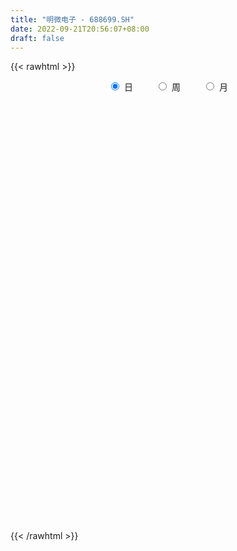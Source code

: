 ```yaml
---
title: "明微电子 - 688699.SH"
date: 2022-09-21T20:56:07+08:00
draft: false
---
```

{{< rawhtml >}}
    <div style="text-align: center">
        <label style="padding: 1rem;"><input style="margin-right: .5rem" type="radio" name="period" value="D" checked onclick="period_change(this)">日</label>
        <label style="padding: 1rem;"><input style="margin-right: .5rem" type="radio" name="period" value="W" onclick="period_change(this)">周</label>
        <label style="padding: 1rem;"><input style="margin-right: .5rem" type="radio" name="period" value="M" onclick="period_change(this)">月</label>
    </div>
    <div id="chart" style="height: 700px;"></div> 
    <script type="text/javascript">
        const D_v = [123104.11,84753.01,64919.23,59697.88,40089.17,26862.32,25536.21,25511.86,20401.58,19365.1,19739.67,24480.2,48408.61,52750.03,26386.67,30742.11,21927.34,21309.79,26461.09,15984.17,16508.51,16974.06,15320.84,15013.1,17230.83,39348.25,31562.37,21553.12,31904.56,29594.01,25583.7,29200.11,21662.59,17633.17,16276.0,11234.41,9766.25,9238.68,11491.37,8560.88,13547.15,9590.31,8011.61,7678.02,5252.39,10711.81,10643.86,13688.43,12663.2,9977.8,13451.2,11434.03,6391.0,7941.67,9490.81,7944.7,4719.47,10400.74,10381.95,7837.61,12475.84,13199.95,10830.58,28311.1,16386.9,12994.56,20942.24,14768.72,14456.76,28474.49,21247.17,28459.67,25475.13,21900.0,13797.59,9762.42,9961.92,15825.9,19373.13,17597.65,7913.53,8989.13,11613.23,14186.55,44993.18,53321.6,36939.39,24888.14,27681.66,21181.23,20400.27,12154.97,13727.11,15773.15,13252.78,12932.35,21425.38,16918.48,17130.95,21032.67,14135.2,10332.6,12350.82,11987.62,17161.58,15352.45,12587.03,14164.69,22784.46,20780.46,17642.77,16421.6,21576.93,9766.03,18592.89,9075.21,16566.6,11058.43,20450.63,27111.25,16170.71,17300.49,18363.85,20339.67,30994.21,28648.63,18244.34,1225.82,10112.94,63901.97,53051.54,41996.5,37368.63,24638.86,16857.03,23310.44,24858.83,16915.08,12005.5,20651.93,15541.29,16293.45,23429.72,27343.08,24758.28,22512.44,27808.47,22323.92,19260.73,20147.8,23963.85,30295.75,19645.08,14164.07,20243.32,28257.59,18588.29,17046.83,16600.24,18732.23,38894.72,20027.81,25385.64,14180.41,14271.64,14028.05,20148.9,14307.03,11445.83,11415.05,14247.99,11507.76,15959.47,9412.12,8980.11,15027.14,12991.84,11309.97,10353.3,14175.37,12441.44,8936.4,7122.49,7519.24,6788.49,8473.29,8946.33,5812.57,6845.42,5376.58,5811.44,4822.45,7522.05,9691.93,16326.31,9070.74,16427.2,12316.41,9884.92,7329.67,5916.17,6488.71,15224.68,25275.99,24639.75,14093.42,13215.37,11239.12,10364.12,15814.27,16954.04,15795.37,11030.38,12645.59,17917.5,10752.0,14039.87,9657.01,9897.22,9030.23,7961.19,10267.43,12278.93,29988.59,16775.06,15665.25,24735.68,15276.55,10511.91,15825.24,8883.48,9948.32,11213.84,11152.26,10294.15,12063.59,16154.75,9773.73,8353.51,7044.03,10426.26,8543.21,10349.81,8591.57,11533.45,10651.47,9524.47,10639.24,10652.38,8078.16,7760.28,12528.72,9111.4,21743.7,10593.18,8448.44,6100.4,10195.37,7014.89,8977.96,7734.8,12639.56,8433.15,13256.79,6902.51,8202.12,5861.77,29539.81,14648.22,8926.58,7539.33,7926.17,7718.82,6245.52,5835.37,6573.94,6100.12,4977.81,9708.16,6096.31,8199.64,5594.04,5754.8,7151.14,15538.02,14186.94,13137.05,7152.89,6499.95,5380.06,7684.48,22172.45,15707.63,33686.5,30366.78,26839.2,17775.6,14788.36,15167.4,13637.35,25127.73,12433.94,13223.7,8858.46,17691.75,12416.7,16789.25,12374.96,13053.99,10971.05,17085.07,12958.32,8048.35,6163.38,8458.85,13371.77,9167.29,5725.58,11435.09,22960.6,12473.61,8882.8,7945.71,10082.06,8691.3,13617.55,9909.44,11656.07,8018.93,10715.47,8643.29,8378.99,5278.63,9906.89,15306.54,10810.41,6448.77,6695.45,8394.29,10095.84,10105.89,10958.21,7684.95,11193.83,6931.67,5990.05,5995.1,5358.8,12655.83,10939.09,17385.58,19397.69,14645.06,15365.82,11154.77,9444.77,11050.68,10815.65,10647.42,11648.37,9258.69,11292.09,10615.67,10221.84,13484.78,16191.82,11162.12,14965.04,14843.58,10889.12,9632.94,14724.1,11168.15,13005.63,10942.6,13351.21,8950.11,10468.5,6031.75,6491.79,7914.39,5963.31,6012.09,10632.42,13346.1,9095.59,5907.59,6273.98,4901.95,9916.97,7779.48,6921.67,9122.25,13474.2,15018.81,47999.8,54916.73,39493.36,33461.29,23467.12,21191.51,22799.6,17139.15,14356.46,29198.47,24609.66,14360.91,12127.55,25509.97,12859.7,15902.21,23262.25,15398.22,16318.16,10625.62,10337.38,11067.96,11281.96,19483.64,10747.01,7074.83,8791.65,8345.44,10340.92,10524.3,10614.07,6396.29,7087.41]
const D_histogram = [0.0,-0.8213333333,-1.824717189,-2.1783491307,-2.6781379725,-2.830712834,-2.9649998796,-2.9840441873,-2.7903162642,-2.417244894,-1.9387922101,-1.3887856988,-0.6364408663,0.0560419674,0.5501311903,0.7982661651,0.8308278322,0.9256974062,0.8400244772,0.7222632624,0.6980449901,0.7583014403,0.9355410218,0.9557852979,0.7588783201,1.1396428804,1.4400027574,1.445024588,1.6232236508,1.8509769852,1.7643328748,1.422439042,0.9173712957,0.4990644855,-0.0431824968,-0.4061216368,-0.5027054982,-0.5429205028,-0.4225672994,-0.2196825843,0.0496853215,0.1224896495,0.1924404776,0.1314146174,0.0811775684,0.3145671806,0.4479335531,0.7518258491,0.8571387271,0.815195366,0.8306287256,0.6687241985,0.50601548,0.4510107671,0.2815734597,0.012914548,-0.1309345648,0.0799562855,0.2907173217,0.4277828135,0.5411296415,0.4933123913,0.4575438315,0.8143417056,0.9613961643,1.0940846107,1.3174475362,1.4393419419,1.3973463049,2.0570231275,2.1657035656,2.2470578285,1.7166903728,1.6813161671,1.4155953731,1.0755513223,0.8159780777,0.4915927037,0.7200185784,0.7280211589,0.5677081009,0.409839924,0.3431705403,1.4397829649,3.4478953975,3.6882312396,4.0778217415,3.6780028488,3.4666973424,3.2580231989,2.2057367635,1.3161932819,0.4433737184,0.1363217987,0.0465051484,-0.0429491615,-0.1427053702,-0.2223041406,0.1053366817,0.9867092703,1.5444760627,1.8341067725,1.7971892524,1.9184737849,2.8965504459,3.4788334241,3.876695651,3.6557470892,2.4566859416,0.8530681202,0.2382071226,-0.1228151916,-1.4363800325,-2.2690806534,-2.0368038261,-2.0794825883,-2.2166837278,-2.4008850811,-1.4462318306,-1.8366857639,-1.6007404934,-1.8124447264,-1.5300679825,-2.2984315884,-0.4443058533,1.3829799562,2.6969175422,6.2803748011,11.6910640106,16.999261757,17.2534812419,14.2203057379,12.437111109,10.1387281177,7.7271309521,6.5423046262,2.8633715922,0.4572197398,-1.3681478441,-2.1818521206,-3.5199906763,-3.8514562959,-4.6362319487,-3.248139652,-1.8315557246,-1.9241562444,-1.9253419602,-4.289851472,-4.5302367072,-5.8477882714,-7.9055091033,-11.1615284203,-12.4395696422,-13.0959846671,-13.5869735167,-12.2244879155,-11.3565144669,-10.0159204299,-8.4246302803,-8.1820663123,-4.5905715293,-2.7964963117,-1.1975153716,-0.2167224029,0.2618638237,0.3572336375,-0.1546108002,-0.2610692237,-0.5795145034,-1.3274358618,-1.3941863815,-2.1090248124,-1.9854674982,-2.5266566703,-2.696042483,-1.1240315094,0.3791746673,0.5189751782,0.0082208286,0.3972876587,-0.6410073354,-1.0636503851,-1.4523590185,-1.7565442966,-2.5896031282,-2.4697053125,-2.1590493576,-1.812308045,-1.820755949,-1.5226556521,-1.7382713572,-1.533088129,-1.1103468825,-1.7566067681,-3.4562107613,-3.4892678075,-3.6991225966,-3.3609058108,-3.3848506141,-2.9956646047,-2.6910475755,-2.5800980418,-1.4896164341,-0.4490496758,-0.9177035884,-1.6342867111,-2.2773537864,-2.2706549141,-1.7855008476,-1.4947122837,-0.5194426666,0.783850953,1.3598214877,1.079675801,2.068434306,2.6715034042,3.0104433184,2.8879779061,2.3702128057,1.6832191474,1.3409771281,0.8116975932,0.7705466393,2.552053885,3.6581520922,3.5381399941,4.2930721794,4.0141426335,3.4666529984,2.3491612758,1.6864218591,0.825878383,0.4193759443,0.204215877,-0.3862749759,-0.1986653193,0.4895968349,0.6120693833,0.3899696706,0.2868464864,-0.0994367385,-0.0741075654,-0.2335648399,-0.6882134328,-1.1512323539,-1.5294220391,-1.9083505853,-2.3784004527,-2.5513080202,-2.5396860959,-2.5674077793,-2.0170656123,-1.4343433777,-1.8471396604,-2.0016251468,-1.8826285582,-1.6547925906,-1.0401637007,-0.8083684226,-0.3303330675,-0.2621631459,0.248767484,0.7003454593,0.9879835625,1.0336453129,0.7116549549,0.6339718184,-1.3122532525,-2.3481959351,-2.6964975135,-2.9167791775,-2.9607674309,-2.4123153762,-1.9759111782,-1.2381840081,-0.6690852678,-0.4273551975,-0.1778731515,0.495202238,1.0872114923,1.6178723444,1.84117392,2.0212141595,2.1058492547,2.7238886322,2.6267767465,2.8648448023,2.8989563311,2.9027736914,2.8112258795,2.4221714042,2.5775539639,2.6064153425,3.3296503921,3.5631958758,3.3986117353,2.8832610463,1.8589850103,0.5779451984,0.2739445481,0.6289156125,0.9090923099,1.0847867114,0.9835617072,1.1930188153,1.2088965469,1.2491881524,1.408950801,1.4782087092,1.4084354056,0.6080473267,-0.174467669,-0.8603275982,-1.3717482127,-1.5332993484,-2.3493847697,-2.537134189,-2.7844898273,-2.5361600884,-3.4368718199,-3.6300124123,-3.7275762315,-3.7363077846,-3.7339943082,-3.7661465471,-4.1446746803,-4.2706730111,-3.67641076,-3.1314703575,-2.3063833275,-1.5562143507,-0.9277095032,-0.355240069,0.3054315407,1.0939087792,1.7514633115,2.1181028314,2.3664233991,2.6746972243,2.9829759511,3.2108625669,3.2612447149,3.0556410788,2.4904639998,2.1539955521,1.866392409,1.5742911204,1.4168155833,1.4987182876,1.6687042647,2.1830424202,2.7421532915,2.8304511566,2.816789184,2.3978359996,2.154889662,2.031999755,1.6000727803,1.289556755,1.1042152547,0.91901423,0.9450935247,0.7018558291,0.1982202733,0.3550428052,0.6959884438,0.7206175382,0.8127243844,0.5288202902,0.4275212451,0.1533646394,-0.3395579877,-0.6653783412,-0.7421448561,-0.9991562021,-0.9940978305,-1.1201689687,-1.4711536339,-1.7754315619,-1.7675085174,-1.7919489011,-1.6315593474,-1.4142562157,-1.15030347,-0.772600219,-0.6549840008,-0.6259241883,-0.5688654313,-0.4123508936,-0.0539836921,0.0114627585,0.151507642,0.0198306544,0.1586613033,0.4657833113,1.8708210669,3.1809075773,4.2234510911,4.2050344317,3.9961095127,3.6638783652,2.8875406085,2.332191821,1.6487810319,1.6427779163,1.1829911059,0.6254757245,0.129594579,-0.8367479074,-1.6127182996,-2.3934924224,-3.2119411404,-3.7261716294,-4.1936021506,-4.4023557596,-4.2314402183,-4.0637397219,-3.6940050581,-3.0599068527,-2.6284397082,-2.1395796209,-1.66166231,-1.269943744,-1.0685938119,-0.8038679913,-0.7584389379,-0.6271136799,-0.507393917]
const D_fast = [0.0,-1.0266666667,-2.4862298196,-3.384449044,-4.5537723788,-5.4140254488,-6.2895624644,-7.0546178189,-7.5584689619,-7.7897088151,-7.7959541837,-7.5931440972,-6.9999094813,-6.2934161556,-5.6617941352,-5.2140926191,-4.973823994,-4.6475300684,-4.5231968781,-4.4603922773,-4.3100993021,-4.0602674918,-3.6491426548,-3.3899520543,-3.3971394521,-2.7314641717,-2.0711036054,-1.7048256277,-1.1208206522,-0.4303230715,-0.0758839632,-0.0621680355,-0.3378929578,-0.6314336468,-1.1844762532,-1.6489458024,-1.8712060383,-2.0471511686,-2.0324397901,-1.8844757211,-1.602686485,-1.4992597446,-1.3811987971,-1.4093710029,-1.4393136598,-1.1272822525,-0.8819324917,-0.3900837334,-0.0704861736,0.0913693068,0.3144598478,0.3197363703,0.2835315218,0.3412795007,0.2422355583,-0.0231947164,-0.1997774705,0.0311024512,0.3145428178,0.558554013,0.8071832513,0.882694099,0.961311497,1.5216947975,1.9090982973,2.3153078964,2.8680327059,3.3497625971,3.6571035364,4.8310361408,5.4811424703,6.1242611904,6.0230663278,6.408021164,6.4961992132,6.425042993,6.3694642678,6.1679770698,6.5764075891,6.7664154593,6.7480294264,6.6926212306,6.711744482,8.1683026478,11.0383889298,12.2007825818,13.609828519,14.1295103386,14.7848791677,15.3907108239,14.8898585794,14.3293634183,13.5673872844,13.2944158144,13.2162254512,13.1160338509,12.9806012997,12.8454264941,13.1994014869,14.327451393,15.2713372011,16.019494604,16.4318743971,17.0327773757,18.7349916482,20.1869829825,21.5540191221,22.2470073326,21.6621176704,20.271766879,19.716457662,19.32473155,17.652071701,16.2521009167,15.9751767876,15.4126273782,14.7212553068,13.9368326832,14.529927976,13.6803026017,13.5160627489,12.8512473343,12.7511070826,11.4081355797,13.1511848513,15.3242156499,17.3123826215,22.4659335807,30.7993887929,40.3574019785,44.9249917738,45.4468927043,46.7729758527,47.0092748908,46.5294604633,46.9802102939,44.0171201579,41.7252732404,39.5578686955,38.1987013889,35.9805651641,34.6862354705,32.7424018305,33.3184592142,34.2771542105,33.7035146296,33.2209934237,29.7840210439,28.4110766319,25.6315779999,21.5974798922,15.55107847,11.1631448376,7.232733646,3.3450014172,1.6513650395,-0.3197901286,-1.4831761991,-1.9980436195,-3.8009962296,-1.3571443289,-0.2621931893,1.037408908,1.9640212758,2.5080734584,2.6927516816,2.1422545439,1.9705288144,1.5072049088,0.427424585,0.0121274699,-1.2299671641,-1.6027767245,-2.7756300641,-3.6190264975,-2.3280234013,-0.7300235577,-0.4604792523,-0.9691783948,-0.48078965,-1.6793364779,-2.367892124,-3.1196905119,-3.8630118641,-5.3434714778,-5.8409999903,-6.0701063747,-6.1764420734,-6.6400789647,-6.7226425808,-7.3728261252,-7.5509149293,-7.4057604033,-8.491171981,-11.0548286645,-11.9602026626,-13.0948381008,-13.5968477678,-14.4670052246,-14.8267353663,-15.194880231,-15.7289552078,-15.0108777086,-14.0825733693,-14.780653179,-15.9058079794,-17.1182135013,-17.6791783575,-17.6403995029,-17.7232890099,-16.8778800595,-15.3786237016,-14.462697795,-14.4729245315,-12.96705745,-11.6961125007,-10.604561757,-10.0050326927,-9.9302445917,-10.1964334631,-10.2034312004,-10.529786337,-10.378300631,-7.9587799141,-5.9381436838,-5.1736207834,-3.3454205533,-2.6208144408,-2.3016408263,-2.83184223,-3.0729761818,-3.7270500623,-4.0287085149,-4.1928146129,-4.8798742098,-4.741930883,-3.9312695201,-3.6557796258,-3.7803869209,-3.8117984835,-4.2229408931,-4.2161386112,-4.4339870957,-5.0606890468,-5.8115160564,-6.5720612513,-7.4280774439,-8.4927274245,-9.3034619971,-9.9267615967,-10.5963352249,-10.5502594609,-10.3261230708,-11.2007042687,-11.8555960417,-12.2072565927,-12.3931187727,-12.038530808,-12.0088276356,-11.6133755474,-11.6107464122,-11.0376239113,-10.4109595711,-9.8763255773,-9.5722524987,-9.716329118,-9.6355192998,-11.9098076839,-13.5327993503,-14.5552253071,-15.5047017655,-16.2888818766,-16.3435086659,-16.4010822625,-15.9729010944,-15.5710736711,-15.4361824001,-15.2311686419,-14.434292693,-13.5704805656,-12.6353516275,-11.9517565719,-11.2664127925,-10.6553153836,-9.3563038481,-8.7967215471,-7.8424422908,-7.0835916792,-6.354080896,-5.7428222381,-5.5263338623,-4.7265628116,-4.0460975974,-2.4904499498,-1.3661054972,-0.6810367038,-0.4755721312,-1.0351019147,-2.171655427,-2.4071699402,-1.8949699727,-1.3875201979,-0.9406291185,-0.7959636959,-0.288251884,0.0298499844,0.3824386279,0.8944389768,1.3332490623,1.6155846102,0.9672083629,0.1410764499,-0.7598653788,-1.6142230465,-2.1590990192,-3.562530633,-4.3845635995,-5.3280416947,-5.7137519779,-7.4736816643,-8.5743253599,-9.6037832369,-10.5465917361,-11.4777768368,-12.4514657124,-13.8661625157,-15.0598290992,-15.3846695382,-15.622596725,-15.374105527,-15.0129901378,-14.6164126662,-14.1327532491,-13.3957237543,-12.333769321,-11.2383489608,-10.3421837331,-9.5022573156,-8.5253091844,-7.4712864697,-6.4406842122,-5.5749908855,-5.0166842519,-4.959245331,-4.7572148906,-4.5782199314,-4.47674844,-4.2800200813,-3.823437805,-3.2362757617,-2.1761770012,-0.931527807,-0.1356171528,0.5549181706,0.7354239862,1.031200064,1.4163100958,1.3844013162,1.3962744796,1.486986793,1.5315393258,1.7938920016,1.7261182633,1.2720377759,1.5176210091,2.0325637586,2.2373472375,2.5326351798,2.3809361582,2.3865174244,2.1507019785,1.5728898545,1.0807249156,0.8184221868,0.3116217902,0.0681557041,-0.3379576762,-1.0567307499,-1.8048665683,-2.2388206532,-2.7112482622,-2.9587485454,-3.0950094676,-3.1186325894,-2.9340793932,-2.9802091751,-3.1076304097,-3.1927880105,-3.1393611962,-2.7944899177,-2.7261777775,-2.5482559835,-2.6749753075,-2.4964793328,-2.0729114969,-0.2001684746,1.9051449301,4.0035512166,5.0363931651,5.8264956243,6.4102340682,6.3557814636,6.3834806313,6.1122651002,6.5169564637,6.3529174297,5.9517709794,5.4882884787,4.3127590154,3.1336090483,1.75446182,0.1330278169,-1.3127455794,-2.8285766383,-4.1379191872,-5.0248637005,-5.8730981346,-6.4268647353,-6.5577432431,-6.7833860257,-6.8294208436,-6.7669191102,-6.6926864802,-6.758485001,-6.6947261783,-6.8389068594,-6.8643600213,-6.8714887377]
const D_slow = [0.0,-0.2053333333,-0.6615126306,-1.2060999133,-1.8756344064,-2.5833126149,-3.3245625848,-4.0705736316,-4.7681526976,-5.3724639211,-5.8571619737,-6.2043583984,-6.3634686149,-6.3494581231,-6.2119253255,-6.0123587842,-5.8046518262,-5.5732274746,-5.3632213553,-5.1826555397,-5.0081442922,-4.8185689321,-4.5846836767,-4.3457373522,-4.1560177722,-3.8711070521,-3.5111063627,-3.1498502157,-2.744044303,-2.2813000567,-1.840216838,-1.4846070775,-1.2552642536,-1.1304981322,-1.1412937564,-1.2428241656,-1.3685005402,-1.5042306659,-1.6098724907,-1.6647931368,-1.6523718064,-1.6217493941,-1.5736392747,-1.5407856203,-1.5204912282,-1.4418494331,-1.3298660448,-1.1419095825,-0.9276249007,-0.7238260592,-0.5161688778,-0.3489878282,-0.2224839582,-0.1097312664,-0.0393379015,-0.0361092645,-0.0688429057,-0.0488538343,0.0238254961,0.1307711995,0.2660536099,0.3893817077,0.5037676656,0.707353092,0.947702133,1.2212232857,1.5505851698,1.9104206552,2.2597572315,2.7740130133,3.3154389047,3.8772033619,4.3063759551,4.7267049968,5.0806038401,5.3494916707,5.5534861901,5.676384366,5.8563890106,6.0383943004,6.1803213256,6.2827813066,6.3685739417,6.7285196829,7.5904935323,8.5125513422,9.5320067776,10.4515074898,11.3181818253,12.1326876251,12.6841218159,13.0131701364,13.124013566,13.1580940157,13.1697203028,13.1589830124,13.1233066699,13.0677306347,13.0940648051,13.3407421227,13.7268611384,14.1853878315,14.6346851446,15.1143035909,15.8384412023,16.7081495584,17.6773234711,18.5912602434,19.2054317288,19.4186987588,19.4782505395,19.4475467416,19.0884517335,18.5211815701,18.0119806136,17.4921099665,16.9379390346,16.3377177643,15.9761598067,15.5169883657,15.1168032423,14.6636920607,14.2811750651,13.706567168,13.5954907047,13.9412356937,14.6154650793,16.1855587796,19.1083247822,23.3581402215,27.671510532,31.2265869664,34.3358647437,36.8705467731,38.8023295111,40.4379056677,41.1537485657,41.2680535007,40.9260165396,40.3805535095,39.5005558404,38.5376917664,37.3786337792,36.5665988662,36.1087099351,35.627670874,35.1463353839,34.0738725159,32.9413133391,31.4793662713,29.5029889955,26.7126068904,23.6027144798,20.3287183131,16.9319749339,13.875852955,11.0367243383,8.5327442308,6.4265866608,4.3810700827,3.2334272004,2.5343031224,2.2349242795,2.1807436788,2.2462096347,2.3355180441,2.296865344,2.2315980381,2.0867194123,1.7548604468,1.4063138514,0.8790576483,0.3826907738,-0.2489733938,-0.9229840146,-1.2039918919,-1.1091982251,-0.9794544305,-0.9773992234,-0.8780773087,-1.0383291425,-1.3042417388,-1.6673314934,-2.1064675676,-2.7538683496,-3.3712946778,-3.9110570172,-4.3641340284,-4.8193230157,-5.1999869287,-5.634554768,-6.0178268002,-6.2954135209,-6.7345652129,-7.5986179032,-8.4709348551,-9.3957155042,-10.2359419569,-11.0821546105,-11.8310707616,-12.5038326555,-13.148857166,-13.5212612745,-13.6335236934,-13.8629495905,-14.2715212683,-14.8408597149,-15.4085234434,-15.8548986553,-16.2285767263,-16.3584373929,-16.1624746547,-15.8225192827,-15.5526003325,-15.035491756,-14.3676159049,-13.6150050753,-12.8930105988,-12.3004573974,-11.8796526105,-11.5444083285,-11.3414839302,-11.1488472704,-10.5108337991,-9.596295776,-8.7117607775,-7.6384927327,-6.6349570743,-5.7682938247,-5.1810035057,-4.759398041,-4.5529284452,-4.4480844592,-4.3970304899,-4.4935992339,-4.5432655637,-4.420866355,-4.2678490092,-4.1703565915,-4.0986449699,-4.1235041545,-4.1420310459,-4.2004222558,-4.372475614,-4.6602837025,-5.0426392123,-5.5197268586,-6.1143269718,-6.7521539768,-7.3870755008,-8.0289274456,-8.5331938487,-8.8917796931,-9.3535646082,-9.8539708949,-10.3246280345,-10.7383261821,-10.9983671073,-11.200459213,-11.2830424798,-11.3485832663,-11.2863913953,-11.1113050305,-10.8643091398,-10.6058978116,-10.4279840729,-10.2694911183,-10.5975544314,-11.1846034152,-11.8587277936,-12.587922588,-13.3281144457,-13.9311932897,-14.4251710843,-14.7347170863,-14.9019884033,-15.0088272026,-15.0532954905,-14.929494931,-14.6576920579,-14.2532239718,-13.7929304918,-13.287626952,-12.7611646383,-12.0801924803,-11.4234982936,-10.7072870931,-9.9825480103,-9.2568545874,-8.5540481176,-7.9485052665,-7.3041167755,-6.6525129399,-5.8201003419,-4.9293013729,-4.0796484391,-3.3588331775,-2.894086925,-2.7496006254,-2.6811144883,-2.5238855852,-2.2966125077,-2.0254158299,-1.7795254031,-1.4812706993,-1.1790465626,-0.8667495245,-0.5145118242,-0.1449596469,0.2071492045,0.3591610362,0.3155441189,0.1004622194,-0.2424748338,-0.6257996709,-1.2131458633,-1.8474294106,-2.5435518674,-3.1775918895,-4.0368098444,-4.9443129475,-5.8762070054,-6.8102839515,-7.7437825286,-8.6853191653,-9.7214878354,-10.7891560882,-11.7082587782,-12.4911263676,-13.0677221994,-13.4567757871,-13.6887031629,-13.7775131802,-13.701155295,-13.4276781002,-12.9898122723,-12.4602865645,-11.8686807147,-11.2000064086,-10.4542624209,-9.6515467791,-8.8362356004,-8.0723253307,-7.4497093308,-6.9112104427,-6.4446123405,-6.0510395604,-5.6968356645,-5.3221560926,-4.9049800264,-4.3592194214,-3.6736810985,-2.9660683094,-2.2618710134,-1.6624120135,-1.123689598,-0.6156896592,-0.2156714641,0.1067177246,0.3827715383,0.6125250958,0.848798477,1.0242624342,1.0738175026,1.1625782039,1.3365753148,1.5167296994,1.7199107954,1.852115868,1.9589961793,1.9973373391,1.9124478422,1.7461032569,1.5605670429,1.3107779923,1.0622535347,0.7822112925,0.414422884,-0.0294350064,-0.4713121358,-0.9192993611,-1.3271891979,-1.6807532519,-1.9683291194,-2.1614791741,-2.3252251743,-2.4817062214,-2.6239225792,-2.7270103026,-2.7405062256,-2.737640536,-2.6997636255,-2.6948059619,-2.6551406361,-2.5386948082,-2.0709895415,-1.2757626472,-0.2198998744,0.8313587335,1.8303861117,2.746355703,3.4682408551,4.0512888103,4.4634840683,4.8741785474,5.1699263238,5.326295255,5.3586938997,5.1495069229,4.746327348,4.1479542424,3.3449689573,2.4134260499,1.3650255123,0.2644365724,-0.7934234822,-1.8093584127,-2.7328596772,-3.4978363904,-4.1549463174,-4.6898412227,-5.1052568002,-5.4227427362,-5.6898911891,-5.890858187,-6.0804679215,-6.2372463414,-6.3640948207]
const D_data = [['2020-12-18', 82.27, 83.98, 82.0, 96.16],['2020-12-21', 78.01, 71.11, 71.0, 78.9],['2020-12-22', 68.1, 62.75, 62.65, 68.6],['2020-12-23', 63.28, 65.47, 60.3, 67.9],['2020-12-24', 63.9, 59.15, 59.0, 64.11],['2020-12-25', 59.02, 59.2, 57.93, 60.57],['2020-12-28', 58.95, 55.9, 55.35, 58.97],['2020-12-29', 56.0, 54.01, 53.98, 57.5],['2020-12-30', 53.0, 54.2, 53.0, 55.44],['2020-12-31', 54.0, 55.17, 53.7, 56.33],['2021-01-04', 55.17, 56.25, 54.81, 56.99],['2021-01-05', 56.55, 57.74, 55.27, 57.99],['2021-01-06', 57.1, 62.1, 54.8, 62.49],['2021-01-07', 61.0, 64.13, 61.0, 66.4],['2021-01-08', 64.6, 64.21, 61.21, 66.7],['2021-01-11', 66.0, 62.81, 62.25, 67.27],['2021-01-12', 62.23, 60.68, 60.12, 62.77],['2021-01-13', 60.9, 61.7, 60.05, 63.77],['2021-01-14', 61.22, 59.39, 57.12, 61.38],['2021-01-15', 58.94, 58.31, 58.18, 60.88],['2021-01-18', 58.5, 58.94, 57.8, 60.19],['2021-01-19', 58.58, 59.98, 58.58, 61.99],['2021-01-20', 59.95, 62.1, 59.23, 62.6],['2021-01-21', 61.98, 60.79, 60.12, 62.0],['2021-01-22', 60.78, 57.67, 57.58, 60.79],['2021-01-25', 63.2, 65.6, 61.5, 66.3],['2021-01-26', 65.88, 66.95, 64.1, 68.5],['2021-01-27', 66.8, 64.76, 64.33, 67.49],['2021-01-28', 64.46, 68.24, 63.26, 70.46],['2021-01-29', 68.33, 71.0, 67.69, 72.82],['2021-02-01', 71.0, 68.6, 68.32, 72.6],['2021-02-02', 68.0, 65.28, 64.71, 70.48],['2021-02-03', 65.12, 61.68, 61.61, 65.64],['2021-02-04', 61.7, 60.66, 58.3, 61.79],['2021-02-05', 60.78, 56.52, 56.52, 61.79],['2021-02-08', 56.5, 55.96, 55.66, 58.36],['2021-02-09', 55.7, 57.5, 55.69, 58.1],['2021-02-10', 57.51, 57.21, 56.55, 57.95],['2021-02-18', 58.06, 58.83, 57.37, 60.0],['2021-02-19', 59.5, 60.25, 58.72, 60.48],['2021-02-22', 60.66, 62.06, 60.03, 63.59],['2021-02-23', 61.94, 60.36, 59.6, 61.94],['2021-02-24', 60.36, 60.61, 59.71, 61.97],['2021-02-25', 60.61, 58.9, 58.5, 60.61],['2021-02-26', 58.0, 58.6, 57.51, 59.4],['2021-03-01', 59.05, 62.6, 59.05, 63.56],['2021-03-02', 62.63, 62.45, 61.55, 63.89],['2021-03-03', 62.67, 66.08, 62.0, 67.0],['2021-03-04', 65.68, 65.2, 64.28, 67.87],['2021-03-05', 64.88, 64.08, 63.48, 66.98],['2021-03-08', 64.48, 65.3, 64.48, 67.7],['2021-03-09', 64.6, 63.22, 61.35, 65.85],['2021-03-10', 64.5, 62.76, 62.61, 64.85],['2021-03-11', 63.25, 63.88, 61.06, 64.33],['2021-03-12', 63.44, 62.12, 61.99, 65.39],['2021-03-15', 62.29, 59.8, 59.02, 62.77],['2021-03-16', 60.0, 60.19, 59.61, 61.0],['2021-03-17', 59.71, 64.79, 59.71, 64.79],['2021-03-18', 64.78, 66.08, 64.2, 67.5],['2021-03-19', 65.03, 66.4, 64.01, 67.6],['2021-03-22', 66.68, 67.2, 65.06, 67.83],['2021-03-23', 66.13, 65.82, 65.55, 67.35],['2021-03-24', 65.84, 66.19, 65.06, 68.54],['2021-03-25', 66.76, 72.58, 65.4, 73.83],['2021-03-26', 72.2, 72.15, 71.58, 75.19],['2021-03-29', 72.65, 73.71, 71.8, 75.8],['2021-03-30', 73.62, 76.98, 72.11, 78.3],['2021-03-31', 75.0, 78.0, 75.0, 79.68],['2021-04-01', 78.36, 77.6, 76.59, 80.86],['2021-04-02', 78.64, 89.82, 78.35, 89.98],['2021-04-06', 88.9, 87.13, 84.11, 89.19],['2021-04-07', 86.28, 89.59, 84.22, 94.42],['2021-04-08', 87.8, 82.88, 82.57, 88.08],['2021-04-09', 83.01, 89.56, 82.8, 91.18],['2021-04-12', 89.59, 87.8, 86.25, 90.64],['2021-04-13', 88.7, 86.97, 85.06, 89.45],['2021-04-14', 86.51, 87.89, 86.29, 92.0],['2021-04-15', 86.73, 86.82, 82.21, 88.48],['2021-04-16', 86.09, 94.8, 85.15, 95.87],['2021-04-19', 94.6, 94.11, 92.0, 95.5],['2021-04-20', 92.6, 92.98, 90.31, 94.6],['2021-04-21', 92.06, 93.43, 90.5, 94.88],['2021-04-22', 93.42, 95.17, 93.19, 98.34],['2021-04-23', 108.8, 114.2, 106.1, 114.2],['2021-04-26', 122.9, 137.04, 122.51, 137.04],['2021-04-27', 138.55, 125.0, 116.67, 139.13],['2021-04-28', 124.68, 132.99, 123.6, 134.7],['2021-04-29', 135.8, 127.61, 123.92, 135.8],['2021-04-30', 124.0, 132.74, 124.0, 136.63],['2021-05-06', 129.41, 136.01, 129.0, 140.6],['2021-05-07', 136.76, 125.98, 124.6, 139.01],['2021-05-10', 126.52, 126.0, 123.21, 129.5],['2021-05-11', 125.99, 124.0, 118.9, 126.0],['2021-05-12', 121.92, 130.0, 120.29, 132.88],['2021-05-13', 128.58, 133.6, 128.58, 136.24],['2021-05-14', 132.0, 135.0, 129.95, 139.7],['2021-05-17', 137.77, 136.16, 135.61, 146.6],['2021-05-18', 135.58, 137.65, 135.45, 143.3],['2021-05-19', 136.02, 145.25, 133.09, 146.4],['2021-05-20', 142.6, 157.8, 142.3, 162.8],['2021-05-21', 157.66, 160.6, 155.18, 163.8],['2021-05-24', 160.09, 162.89, 157.02, 163.58],['2021-05-25', 161.6, 163.0, 159.5, 169.49],['2021-05-26', 161.0, 168.83, 161.0, 174.47],['2021-05-27', 169.0, 186.7, 168.94, 192.5],['2021-05-28', 186.75, 190.86, 181.65, 197.5],['2021-05-31', 190.0, 196.62, 186.66, 197.14],['2021-06-01', 194.94, 194.96, 192.88, 206.0],['2021-06-02', 192.98, 184.0, 178.9, 196.95],['2021-06-03', 185.41, 175.41, 174.28, 190.0],['2021-06-04', 177.61, 185.0, 175.18, 191.7],['2021-06-07', 190.0, 188.36, 185.5, 201.0],['2021-06-08', 187.65, 174.0, 171.31, 191.91],['2021-06-09', 175.8, 175.4, 173.01, 178.7],['2021-06-10', 176.89, 188.0, 176.89, 189.9],['2021-06-11', 186.93, 185.95, 182.28, 190.8],['2021-06-15', 190.0, 185.01, 182.3, 193.61],['2021-06-16', 182.82, 184.07, 182.0, 193.49],['2021-06-17', 186.08, 201.2, 183.09, 202.8],['2021-06-18', 199.0, 186.8, 185.51, 205.0],['2021-06-21', 188.2, 195.04, 185.67, 196.6],['2021-06-22', 195.19, 190.25, 185.85, 197.51],['2021-06-23', 193.0, 197.36, 191.27, 200.3],['2021-06-24', 197.6, 183.33, 181.32, 201.0],['2021-06-25', 185.8, 220.0, 185.64, 220.0],['2021-06-28', 223.0, 232.0, 215.09, 238.7],['2021-06-29', 233.84, 237.77, 226.16, 242.4],['2021-06-30', 285.32, 285.32, 285.32, 285.32],['2021-07-01', 342.38, 342.38, 342.38, 342.38],['2021-07-02', 390.4, 384.75, 377.0, 410.86],['2021-07-05', 374.82, 353.9, 332.01, 379.99],['2021-07-06', 348.0, 322.0, 313.2, 348.98],['2021-07-07', 322.0, 339.99, 315.02, 343.87],['2021-07-08', 334.0, 336.61, 330.56, 343.88],['2021-07-09', 334.0, 334.99, 322.2, 338.0],['2021-07-12', 337.0, 352.0, 328.03, 353.46],['2021-07-13', 352.0, 317.14, 314.95, 352.0],['2021-07-14', 313.38, 323.8, 313.13, 335.0],['2021-07-15', 324.7, 325.1, 314.5, 332.88],['2021-07-16', 325.04, 335.0, 324.02, 350.0],['2021-07-19', 334.0, 326.0, 316.2, 334.0],['2021-07-20', 332.88, 336.7, 323.27, 339.2],['2021-07-21', 339.9, 330.0, 328.01, 347.78],['2021-07-22', 330.87, 360.99, 323.33, 378.82],['2021-07-23', 357.86, 372.11, 352.28, 392.95],['2021-07-26', 376.0, 360.4, 340.01, 385.0],['2021-07-27', 361.03, 364.8, 356.8, 402.84],['2021-07-28', 360.0, 331.2, 322.0, 362.6],['2021-07-29', 341.0, 352.0, 331.23, 360.25],['2021-07-30', 350.0, 334.7, 333.18, 359.66],['2021-08-02', 327.39, 315.09, 303.49, 339.23],['2021-08-03', 313.09, 282.0, 281.15, 317.56],['2021-08-04', 286.15, 288.6, 280.18, 291.98],['2021-08-05', 289.99, 284.02, 281.05, 293.31],['2021-08-06', 287.2, 274.92, 268.36, 289.45],['2021-08-09', 271.44, 292.35, 269.04, 299.75],['2021-08-10', 295.0, 284.51, 281.01, 299.0],['2021-08-11', 282.9, 289.24, 275.6, 290.88],['2021-08-12', 286.6, 294.0, 286.58, 300.9],['2021-08-13', 285.16, 276.17, 275.31, 286.7],['2021-08-16', 278.0, 323.97, 274.65, 331.4],['2021-08-17', 325.5, 313.5, 311.52, 331.8],['2021-08-18', 314.85, 319.0, 313.18, 339.99],['2021-08-19', 320.0, 318.0, 311.01, 327.79],['2021-08-20', 315.01, 316.0, 312.0, 329.66],['2021-08-23', 316.22, 313.33, 311.0, 324.9],['2021-08-24', 313.0, 305.0, 290.01, 314.04],['2021-08-25', 300.0, 308.56, 300.0, 318.0],['2021-08-26', 310.05, 304.72, 303.47, 319.02],['2021-08-27', 302.0, 295.95, 293.0, 308.0],['2021-08-30', 297.0, 301.41, 296.68, 316.95],['2021-08-31', 298.03, 289.92, 286.99, 300.67],['2021-09-01', 289.98, 297.27, 276.39, 308.17],['2021-09-02', 297.0, 286.0, 283.28, 297.79],['2021-09-03', 285.0, 286.55, 280.0, 293.5],['2021-09-06', 285.0, 310.5, 281.04, 315.0],['2021-09-07', 311.9, 317.52, 308.01, 324.99],['2021-09-08', 315.33, 305.1, 304.09, 317.48],['2021-09-09', 308.0, 296.01, 294.51, 312.0],['2021-09-10', 296.01, 306.99, 290.03, 316.68],['2021-09-13', 303.83, 287.1, 286.3, 306.0],['2021-09-14', 290.0, 290.0, 287.67, 298.0],['2021-09-15', 290.5, 287.0, 280.5, 292.5],['2021-09-16', 282.88, 284.62, 278.58, 289.97],['2021-09-17', 284.95, 272.81, 272.81, 287.86],['2021-09-22', 270.0, 280.35, 270.0, 286.68],['2021-09-23', 279.0, 281.53, 275.0, 293.8],['2021-09-24', 280.02, 281.58, 278.0, 286.66],['2021-09-27', 284.5, 275.93, 274.01, 290.0],['2021-09-28', 273.88, 278.5, 271.13, 285.0],['2021-09-29', 275.02, 270.2, 270.0, 277.65],['2021-09-30', 271.0, 273.3, 268.09, 276.6],['2021-10-08', 274.8, 275.79, 273.9, 288.31],['2021-10-11', 274.11, 259.7, 258.18, 276.54],['2021-10-12', 258.2, 237.01, 232.7, 263.5],['2021-10-13', 237.08, 249.26, 235.0, 250.94],['2021-10-14', 238.0, 242.22, 225.8, 244.99],['2021-10-15', 242.5, 245.2, 237.35, 249.25],['2021-10-18', 243.0, 237.28, 232.67, 243.02],['2021-10-19', 237.27, 239.25, 234.02, 243.9],['2021-10-20', 242.5, 236.05, 234.71, 245.27],['2021-10-21', 235.0, 230.8, 229.0, 238.11],['2021-10-22', 234.69, 242.8, 233.69, 245.65],['2021-10-25', 262.3, 245.24, 241.02, 262.3],['2021-10-26', 243.01, 225.36, 224.8, 243.39],['2021-10-27', 223.0, 216.0, 215.26, 224.57],['2021-10-28', 215.99, 209.58, 208.29, 221.89],['2021-10-29', 210.99, 212.01, 208.9, 218.29],['2021-11-01', 212.09, 215.48, 208.9, 218.58],['2021-11-02', 217.39, 211.54, 207.88, 221.6],['2021-11-03', 210.0, 220.42, 209.98, 225.77],['2021-11-04', 220.88, 228.5, 218.66, 233.5],['2021-11-05', 231.0, 223.06, 222.08, 235.22],['2021-11-08', 222.0, 211.87, 207.94, 222.0],['2021-11-09', 212.6, 228.78, 212.0, 229.9],['2021-11-10', 228.75, 228.07, 223.0, 231.45],['2021-11-11', 228.0, 227.6, 221.32, 235.18],['2021-11-12', 224.88, 222.88, 220.26, 226.0],['2021-11-15', 221.92, 216.5, 215.06, 227.9],['2021-11-16', 213.0, 211.01, 210.33, 219.95],['2021-11-17', 211.88, 212.08, 207.4, 212.85],['2021-11-18', 210.9, 206.6, 206.5, 214.99],['2021-11-19', 207.08, 210.2, 202.0, 210.59],['2021-11-22', 211.55, 237.56, 210.97, 245.67],['2021-11-23', 237.56, 237.99, 234.0, 243.0],['2021-11-24', 237.99, 226.88, 226.58, 239.98],['2021-11-25', 228.02, 241.55, 225.41, 249.0],['2021-11-26', 238.6, 232.2, 230.5, 240.95],['2021-11-29', 228.0, 228.71, 225.6, 231.0],['2021-11-30', 229.16, 218.6, 218.23, 232.0],['2021-12-01', 217.2, 220.38, 217.01, 224.08],['2021-12-02', 218.5, 214.11, 212.68, 219.46],['2021-12-03', 214.4, 216.22, 213.3, 223.58],['2021-12-06', 218.0, 216.55, 213.36, 221.52],['2021-12-07', 217.24, 208.95, 207.7, 218.9],['2021-12-08', 209.39, 216.73, 209.39, 217.98],['2021-12-09', 216.49, 224.86, 215.11, 229.77],['2021-12-10', 221.0, 219.79, 216.04, 223.73],['2021-12-13', 217.5, 215.0, 213.45, 219.0],['2021-12-14', 215.02, 215.29, 213.23, 217.6],['2021-12-15', 214.21, 209.9, 209.59, 218.66],['2021-12-16', 210.0, 213.42, 208.06, 215.97],['2021-12-17', 212.1, 210.02, 207.0, 216.55],['2021-12-20', 208.0, 203.67, 202.78, 211.49],['2021-12-21', 203.0, 199.69, 194.71, 204.11],['2021-12-22', 199.0, 196.7, 196.21, 200.28],['2021-12-23', 196.2, 192.5, 192.5, 197.14],['2021-12-24', 191.42, 186.5, 186.2, 192.55],['2021-12-27', 185.45, 185.58, 184.0, 189.33],['2021-12-28', 185.63, 184.4, 183.06, 187.2],['2021-12-29', 185.46, 180.71, 180.28, 185.67],['2021-12-30', 180.71, 186.35, 180.03, 187.94],['2021-12-31', 185.98, 187.2, 184.35, 189.2],['2022-01-04', 183.28, 172.56, 171.3, 184.98],['2022-01-05', 171.66, 171.34, 167.5, 172.96],['2022-01-06', 170.78, 171.67, 166.26, 173.99],['2022-01-07', 171.41, 171.05, 168.95, 173.96],['2022-01-10', 171.58, 175.55, 168.0, 176.8],['2022-01-11', 175.5, 170.72, 170.05, 175.5],['2022-01-12', 171.4, 173.67, 169.14, 174.91],['2022-01-13', 173.9, 168.16, 168.09, 173.9],['2022-01-14', 169.38, 173.66, 166.0, 178.2],['2022-01-17', 173.0, 174.31, 171.2, 175.5],['2022-01-18', 174.4, 173.37, 172.74, 181.0],['2022-01-19', 171.33, 170.52, 169.06, 174.33],['2022-01-20', 170.49, 164.36, 164.01, 171.98],['2022-01-21', 163.5, 165.4, 162.02, 165.55],['2022-01-24', 138.66, 134.72, 133.6, 145.0],['2022-01-25', 132.65, 135.01, 132.65, 138.81],['2022-01-26', 136.0, 136.2, 132.7, 136.99],['2022-01-27', 136.19, 132.26, 131.47, 136.99],['2022-01-28', 133.57, 129.54, 128.86, 134.19],['2022-02-07', 131.49, 134.23, 130.48, 135.3],['2022-02-08', 133.7, 131.71, 129.0, 134.87],['2022-02-09', 131.98, 135.3, 131.02, 135.32],['2022-02-10', 135.62, 133.85, 133.16, 138.76],['2022-02-11', 133.0, 129.37, 129.28, 133.45],['2022-02-14', 127.0, 128.41, 126.68, 129.9],['2022-02-15', 129.28, 134.21, 127.59, 136.5],['2022-02-16', 135.0, 135.15, 133.28, 136.22],['2022-02-17', 135.17, 136.45, 133.0, 139.8],['2022-02-18', 135.1, 134.03, 132.63, 135.59],['2022-02-21', 134.37, 134.2, 133.31, 137.56],['2022-02-22', 133.8, 133.52, 129.0, 135.28],['2022-02-23', 133.4, 142.28, 133.03, 143.49],['2022-02-24', 142.39, 135.2, 133.41, 143.85],['2022-02-25', 137.13, 140.41, 137.13, 143.5],['2022-02-28', 139.62, 139.43, 137.2, 141.87],['2022-03-01', 140.9, 140.11, 138.2, 141.5],['2022-03-02', 138.95, 139.7, 136.36, 139.8],['2022-03-03', 140.66, 135.59, 135.02, 141.5],['2022-03-04', 134.84, 142.7, 133.9, 147.99],['2022-03-07', 142.0, 142.7, 140.3, 145.7],['2022-03-08', 142.76, 154.94, 142.76, 160.8],['2022-03-09', 152.8, 153.4, 147.66, 159.0],['2022-03-10', 157.38, 150.75, 148.5, 158.04],['2022-03-11', 147.95, 146.5, 142.26, 148.0],['2022-03-14', 144.0, 137.4, 137.4, 144.0],['2022-03-15', 136.37, 128.5, 128.0, 137.28],['2022-03-16', 132.28, 136.4, 128.0, 137.99],['2022-03-17', 137.2, 144.79, 137.15, 149.9],['2022-03-18', 145.1, 145.85, 142.8, 146.48],['2022-03-21', 147.4, 146.27, 142.53, 147.8],['2022-03-22', 144.67, 143.56, 143.2, 146.8],['2022-03-23', 144.6, 148.39, 141.01, 152.59],['2022-03-24', 146.41, 147.35, 143.77, 148.8],['2022-03-25', 149.01, 148.65, 148.51, 155.48],['2022-03-28', 145.04, 151.66, 144.8, 153.68],['2022-03-29', 151.0, 152.26, 150.15, 157.03],['2022-03-30', 153.2, 151.68, 150.01, 154.87],['2022-03-31', 151.1, 141.01, 140.94, 153.0],['2022-04-01', 139.86, 137.16, 136.5, 143.0],['2022-04-06', 138.0, 134.0, 132.88, 138.1],['2022-04-07', 133.13, 132.03, 132.03, 136.0],['2022-04-08', 132.03, 133.36, 129.03, 135.5],['2022-04-11', 131.9, 120.81, 120.68, 133.36],['2022-04-12', 120.0, 123.78, 117.11, 123.88],['2022-04-13', 123.6, 119.4, 119.01, 123.6],['2022-04-14', 120.8, 123.07, 117.08, 123.78],['2022-04-15', 118.1, 103.98, 102.25, 118.18],['2022-04-18', 101.01, 106.4, 100.02, 107.96],['2022-04-19', 106.16, 103.08, 102.0, 107.72],['2022-04-20', 103.08, 100.0, 99.5, 103.96],['2022-04-21', 99.95, 96.08, 93.88, 101.4],['2022-04-22', 94.2, 91.38, 91.11, 95.48],['2022-04-25', 90.0, 81.43, 81.43, 90.0],['2022-04-26', 83.43, 78.38, 77.62, 83.45],['2022-04-27', 77.0, 83.88, 76.67, 84.36],['2022-04-28', 83.99, 81.89, 81.01, 83.99],['2022-04-29', 84.0, 85.11, 82.06, 85.8],['2022-05-05', 85.3, 85.0, 83.6, 87.3],['2022-05-06', 81.1, 84.28, 81.1, 86.21],['2022-05-09', 84.58, 84.36, 82.37, 86.5],['2022-05-10', 82.78, 86.83, 82.4, 88.88],['2022-05-11', 86.98, 90.99, 86.55, 93.98],['2022-05-12', 92.19, 92.53, 90.01, 93.78],['2022-05-13', 93.64, 91.4, 91.11, 93.79],['2022-05-16', 92.31, 91.65, 91.11, 93.89],['2022-05-17', 92.29, 94.29, 91.5, 94.8],['2022-05-18', 93.8, 96.69, 93.52, 98.97],['2022-05-19', 94.69, 98.19, 93.3, 98.97],['2022-05-20', 99.0, 98.0, 95.8, 99.3],['2022-05-23', 95.67, 95.7, 94.2, 96.78],['2022-05-24', 96.56, 90.22, 90.1, 96.56],['2022-05-25', 90.22, 91.48, 89.92, 92.39],['2022-05-26', 91.48, 91.06, 88.86, 92.46],['2022-05-27', 92.03, 89.92, 89.0, 93.49],['2022-05-30', 90.25, 90.75, 89.08, 92.12],['2022-05-31', 91.8, 93.93, 88.08, 94.5],['2022-06-01', 93.93, 96.26, 93.11, 97.09],['2022-06-02', 96.6, 103.32, 95.09, 103.99],['2022-06-06', 105.35, 108.2, 103.68, 109.7],['2022-06-07', 109.28, 105.82, 105.0, 112.4],['2022-06-08', 105.25, 106.64, 104.07, 111.0],['2022-06-09', 106.7, 102.2, 101.5, 107.0],['2022-06-10', 102.0, 104.24, 100.9, 104.82],['2022-06-13', 102.1, 106.31, 101.68, 107.44],['2022-06-14', 105.0, 102.33, 99.6, 105.44],['2022-06-15', 102.0, 102.99, 101.12, 105.87],['2022-06-16', 102.99, 104.21, 102.63, 105.8],['2022-06-17', 102.12, 104.09, 101.5, 105.26],['2022-06-20', 104.53, 107.16, 103.28, 107.8],['2022-06-21', 106.4, 103.99, 102.7, 107.48],['2022-06-22', 103.85, 99.21, 99.2, 105.45],['2022-06-23', 99.44, 106.93, 99.4, 106.97],['2022-06-24', 107.87, 111.19, 106.41, 113.38],['2022-06-27', 111.17, 108.99, 107.56, 112.43],['2022-06-28', 109.0, 111.0, 105.5, 113.88],['2022-06-29', 110.4, 106.56, 106.42, 113.8],['2022-06-30', 106.85, 108.46, 105.68, 110.48],['2022-07-01', 109.3, 105.79, 105.1, 109.83],['2022-07-04', 104.0, 101.17, 99.83, 104.0],['2022-07-05', 100.64, 100.9, 99.0, 103.88],['2022-07-06', 101.26, 102.6, 100.2, 106.0],['2022-07-07', 102.95, 98.94, 98.73, 102.96],['2022-07-08', 99.59, 100.91, 99.33, 105.2],['2022-07-11', 100.38, 98.22, 97.0, 100.97],['2022-07-12', 98.66, 93.15, 93.03, 98.96],['2022-07-13', 93.47, 90.68, 90.21, 94.02],['2022-07-14', 90.07, 92.33, 89.98, 94.6],['2022-07-15', 91.22, 90.35, 89.9, 93.49],['2022-07-18', 90.35, 91.5, 88.87, 92.29],['2022-07-19', 91.27, 91.8, 90.81, 93.19],['2022-07-20', 92.91, 92.4, 91.85, 95.11],['2022-07-21', 91.98, 94.5, 91.31, 96.98],['2022-07-22', 94.51, 91.69, 90.91, 95.88],['2022-07-25', 91.81, 90.12, 89.71, 93.39],['2022-07-26', 90.14, 89.86, 88.08, 90.99],['2022-07-27', 89.9, 90.91, 89.3, 91.5],['2022-07-28', 91.49, 94.26, 91.49, 95.35],['2022-07-29', 94.7, 91.33, 90.96, 94.7],['2022-08-01', 90.34, 92.5, 88.51, 93.13],['2022-08-02', 91.2, 88.8, 87.66, 92.41],['2022-08-03', 89.01, 91.9, 89.01, 94.88],['2022-08-04', 92.9, 95.1, 92.2, 97.47],['2022-08-05', 95.2, 114.12, 94.59, 114.12],['2022-08-08', 117.98, 122.09, 112.91, 122.47],['2022-08-09', 118.0, 127.99, 114.77, 128.78],['2022-08-10', 125.0, 120.9, 120.22, 127.85],['2022-08-11', 120.94, 121.38, 120.94, 125.88],['2022-08-12', 119.48, 121.77, 119.02, 125.86],['2022-08-15', 120.19, 116.27, 116.2, 122.99],['2022-08-16', 117.32, 118.06, 115.0, 120.43],['2022-08-17', 118.23, 115.3, 115.08, 118.99],['2022-08-18', 115.9, 123.91, 114.17, 125.6],['2022-08-19', 124.3, 118.81, 117.81, 128.01],['2022-08-22', 118.73, 116.3, 115.23, 120.87],['2022-08-23', 116.3, 115.28, 115.06, 118.2],['2022-08-24', 116.36, 105.88, 105.88, 116.38],['2022-08-25', 105.82, 103.26, 101.0, 106.76],['2022-08-26', 103.9, 98.0, 97.51, 104.2],['2022-08-29', 90.29, 91.47, 90.04, 96.19],['2022-08-30', 91.2, 89.29, 89.11, 93.55],['2022-08-31', 88.81, 84.3, 84.11, 89.88],['2022-09-01', 84.48, 82.37, 82.21, 86.44],['2022-09-02', 82.9, 83.52, 81.89, 84.84],['2022-09-05', 84.88, 80.88, 80.35, 84.88],['2022-09-06', 80.88, 81.43, 80.13, 82.48],['2022-09-07', 81.18, 84.31, 81.0, 86.45],['2022-09-08', 84.0, 81.83, 81.69, 84.4],['2022-09-09', 82.1, 82.5, 80.2, 82.7],['2022-09-13', 82.49, 82.76, 82.01, 85.5],['2022-09-14', 81.09, 82.11, 80.72, 83.75],['2022-09-15', 81.6, 79.6, 79.2, 82.5],['2022-09-16', 79.66, 80.08, 79.0, 82.03],['2022-09-19', 80.42, 76.69, 76.07, 81.4],['2022-09-20', 77.11, 76.81, 76.15, 78.29],['2022-09-21', 76.0, 75.99, 74.08, 76.81]]
const W_v = [123104.11,276321.61,90814.75,171765.18,116424.5,81047.34,153962.31,110355.57,30239.34,20052.25,44079.48,57685.1,48708.71,41284.47,81204.37,91636.77,97081.97,68720.96,60300.09,187823.97,41581.5,67840.36,90642.68,67185.07,87959.41,75432.66,75186.91,103168.93,122133.7,173912.56,97741.78,107365.82,112053.36,108312.07,99225.18,112760.22,71344.86,60107.45,63857.62,42808.06,23232.19,22855.89,7522.05,63832.59,44844.15,88463.65,69958.18,65011.97,49435.0,102441.13,56382.79,59438.48,44716.82,50940.2,48130.94,46885.72,46562.58,42656.34,68580.11,32473.77,34575.96,55767.95,48889.83,124375.71,81154.78,68979.86,66443.39,22670.58,62660.33,48075.48,53917.46,17022.28,47751.24,46249.68,37795.6,46339.3,70008.11,53420.81,61806.2,61492.8,63191.69,39856.54,45049.51,34779.97,92536.73,172530.01,108103.34,80760.34,75941.63,59655.4,38002.31,24097.77]
const W_histogram = [0.0,-1.5814017094,-2.7432748241,-2.7409388903,-2.9562104762,-2.954170634,-1.9177652148,-2.0577678313,-1.9549770162,-1.5509691481,-1.2751128976,-0.6361142557,-0.2763559484,0.2883728953,1.0451239867,2.640885264,3.5285996045,4.2689431482,5.7720358344,7.6063714758,7.9202415249,8.253650513,9.6211134066,11.8404784403,12.1453755866,11.641254661,10.6235691926,11.3776283335,21.5719354038,23.4101106963,23.03731304,23.6133916735,19.9444965849,12.3342050676,6.5191465575,4.5813673093,1.3435296051,-1.8628308064,-2.972814293,-6.1895873208,-7.8031506777,-9.3975738239,-10.1876827499,-12.5201128187,-13.8694142491,-16.3119493598,-16.6043511491,-16.2125905322,-16.1733159368,-14.1069727504,-13.2700655937,-11.9697366869,-11.2711555793,-11.8381627444,-11.5960472828,-11.9083794244,-11.3274946366,-10.8850900765,-12.2892320177,-12.4714840242,-11.5416607893,-9.8274810465,-7.9501574027,-5.9545060406,-4.2597215793,-2.6124783574,-1.9873843243,-1.5404345769,-2.8575169393,-4.1338435613,-4.9043304467,-4.9590305369,-4.0435688008,-2.591987518,-1.8114068201,-0.1173836382,1.2641871987,2.306328494,3.5385126333,4.019433033,4.0282893173,3.3691350818,3.0775900073,2.916234029,4.3156688312,5.6439806598,6.1681124988,5.0075203676,3.2443687078,2.0475629149,1.1744587373,0.4407616972]
const W_fast = [0.0,-1.9767521368,-3.8244439574,-4.5073427462,-5.4616669511,-6.1981697675,-5.6412056519,-6.2956502263,-6.6816036652,-6.6653380841,-6.7082600581,-6.22828998,-5.9376206599,-5.3007985924,-4.2827665043,-2.026783911,-0.2569196694,1.5506596615,4.4967613063,8.2326898165,10.5266202469,12.9234418633,16.6961831085,21.8756677523,25.2169087952,27.6231015348,29.2613083646,32.8597745889,48.4470655101,56.1377684767,61.5242990805,68.0037256323,69.32095469,64.7942144395,60.6089425688,59.8165051479,56.914549845,53.2424817319,51.389294672,46.625124814,43.0607737878,39.1169571856,35.7799275721,30.3174692986,25.5008143059,18.9802918552,14.5368022787,10.8754152626,6.8713608737,5.4109608725,2.9303516308,1.2382463659,-0.8809614213,-4.4075092726,-7.0644056316,-10.3538326293,-12.6048215007,-14.8836894597,-19.3601394053,-22.6602624179,-24.6158543803,-25.3585448991,-25.468760606,-24.961735754,-24.3318816876,-23.337758055,-23.209510103,-23.1476689998,-25.179130597,-27.4889181094,-29.4854876065,-30.7799453309,-30.8753757949,-30.0717913916,-29.7440623988,-28.0793851264,-26.3817674899,-24.7630440711,-22.6462317735,-21.1604531155,-20.1445245019,-19.9613949669,-19.4835425397,-18.9158400107,-16.4374880007,-13.6981810071,-11.6320210434,-11.5407330828,-12.4927925656,-13.1777076298,-13.757197123,-14.3807037388]
const W_slow = [0.0,-0.3953504274,-1.0811691334,-1.7664038559,-2.505456475,-3.2439991335,-3.7234404372,-4.237882395,-4.726626649,-5.1143689361,-5.4331471605,-5.5921757244,-5.6612647115,-5.5891714877,-5.327890491,-4.667669175,-3.7855192738,-2.7182834868,-1.2752745282,0.6263183408,2.606378722,4.6697913502,7.0750697019,10.035189312,13.0715332086,15.9818468739,18.637739172,21.4821462554,26.8751301063,32.7276577804,38.4869860404,44.3903339588,49.376458105,52.4600093719,54.0897960113,55.2351378386,55.5710202399,55.1053125383,54.362108965,52.8147121348,50.8639244654,48.5145310094,45.967610322,42.8375821173,39.370228555,35.2922412151,31.1411534278,27.0880057948,23.0446768105,19.5179336229,16.2004172245,13.2079830528,10.390194158,7.4306534719,4.5316416512,1.5545467951,-1.2773268641,-3.9985993832,-7.0709073876,-10.1887783937,-13.074193591,-15.5310638526,-17.5186032033,-19.0072297134,-20.0721601083,-20.7252796976,-21.2221257787,-21.6072344229,-22.3216136577,-23.3550745481,-24.5811571598,-25.820914794,-26.8318069942,-27.4798038737,-27.9326555787,-27.9620014882,-27.6459546886,-27.0693725651,-26.1847444067,-25.1798861485,-24.1728138192,-23.3305300487,-22.5611325469,-21.8320740397,-20.7531568319,-19.3421616669,-17.8001335422,-16.5482534503,-15.7371612734,-15.2252705447,-14.9316558603,-14.821465436]
const W_data = [['2020-12-18', 82.27, 83.98, 82.0, 96.16],['2020-12-25', 78.01, 59.2, 57.93, 78.9],['2020-12-31', 58.95, 55.17, 53.0, 58.97],['2021-01-08', 55.17, 64.21, 54.8, 66.7],['2021-01-15', 66.0, 58.31, 57.12, 67.27],['2021-01-22', 58.5, 57.67, 57.58, 62.6],['2021-01-29', 63.2, 71.0, 61.5, 72.82],['2021-02-05', 71.0, 56.52, 56.52, 72.6],['2021-02-10', 56.5, 57.21, 55.66, 58.36],['2021-02-19', 58.06, 60.25, 57.37, 60.48],['2021-02-26', 60.66, 58.6, 57.51, 63.59],['2021-03-05', 59.05, 64.08, 59.05, 67.87],['2021-03-12', 64.48, 62.12, 61.06, 67.7],['2021-03-19', 62.29, 66.4, 59.02, 67.6],['2021-03-26', 66.68, 72.15, 65.06, 75.19],['2021-04-02', 72.65, 89.82, 71.8, 89.98],['2021-04-09', 88.9, 89.56, 82.57, 94.42],['2021-04-16', 89.59, 94.8, 82.21, 95.87],['2021-04-23', 94.6, 114.2, 90.31, 114.2],['2021-04-30', 122.9, 132.74, 116.67, 139.13],['2021-05-07', 129.41, 125.98, 124.6, 140.6],['2021-05-14', 126.52, 135.0, 118.9, 139.7],['2021-05-21', 137.77, 160.6, 133.09, 163.8],['2021-05-28', 160.09, 190.86, 157.02, 197.5],['2021-06-04', 190.0, 185.0, 174.28, 206.0],['2021-06-11', 190.0, 185.95, 171.31, 201.0],['2021-06-18', 190.0, 186.8, 182.0, 205.0],['2021-06-25', 188.2, 220.0, 181.32, 220.0],['2021-07-02', 223.0, 384.75, 215.09, 410.86],['2021-07-09', 374.82, 334.99, 313.2, 379.99],['2021-07-16', 337.0, 335.0, 313.13, 353.46],['2021-07-23', 334.0, 372.11, 316.2, 392.95],['2021-07-30', 376.0, 334.7, 322.0, 402.84],['2021-08-06', 327.39, 274.92, 268.36, 339.23],['2021-08-13', 271.44, 276.17, 269.04, 300.9],['2021-08-20', 278.0, 316.0, 274.65, 339.99],['2021-08-27', 316.22, 295.95, 290.01, 324.9],['2021-09-03', 297.0, 286.55, 276.39, 316.95],['2021-09-10', 285.0, 306.99, 281.04, 324.99],['2021-09-17', 303.83, 272.81, 272.81, 306.0],['2021-09-24', 270.0, 281.58, 270.0, 293.8],['2021-09-30', 284.5, 273.3, 268.09, 290.0],['2021-10-08', 274.8, 275.79, 273.9, 288.31],['2021-10-15', 274.11, 245.2, 225.8, 276.54],['2021-10-22', 243.0, 242.8, 229.0, 245.65],['2021-10-29', 262.3, 212.01, 208.29, 262.3],['2021-11-05', 212.09, 223.06, 207.88, 235.22],['2021-11-12', 222.0, 222.88, 207.94, 235.18],['2021-11-19', 221.92, 210.2, 202.0, 227.9],['2021-11-26', 211.55, 232.2, 210.97, 249.0],['2021-12-03', 228.0, 216.22, 212.68, 232.0],['2021-12-10', 218.0, 219.79, 207.7, 229.77],['2021-12-17', 217.5, 210.02, 207.0, 219.0],['2021-12-24', 208.0, 186.5, 186.2, 211.49],['2021-12-31', 185.45, 187.2, 180.03, 189.33],['2022-01-07', 183.28, 171.05, 166.26, 184.98],['2022-01-14', 171.58, 173.66, 166.0, 178.2],['2022-01-21', 173.0, 165.4, 162.02, 181.0],['2022-01-28', 138.66, 129.54, 128.86, 145.0],['2022-02-11', 131.49, 129.37, 129.0, 138.76],['2022-02-18', 127.0, 134.03, 126.68, 139.8],['2022-02-25', 134.37, 140.41, 129.0, 143.85],['2022-03-04', 139.62, 142.7, 133.9, 147.99],['2022-03-11', 142.0, 146.5, 140.3, 160.8],['2022-03-18', 144.0, 145.85, 128.0, 149.9],['2022-03-25', 147.4, 148.65, 141.01, 155.48],['2022-04-01', 145.04, 137.16, 136.5, 157.03],['2022-04-08', 138.0, 133.36, 129.03, 138.1],['2022-04-15', 131.9, 103.98, 102.25, 133.36],['2022-04-22', 101.01, 91.38, 91.11, 107.96],['2022-04-29', 90.0, 85.11, 76.67, 90.0],['2022-05-06', 85.3, 84.28, 81.1, 87.3],['2022-05-13', 84.58, 91.4, 82.37, 93.98],['2022-05-20', 92.31, 98.0, 91.11, 99.3],['2022-05-27', 95.67, 89.92, 88.86, 96.78],['2022-06-02', 90.25, 103.32, 88.08, 103.99],['2022-06-10', 105.35, 104.24, 100.9, 112.4],['2022-06-17', 102.1, 104.09, 99.6, 107.44],['2022-06-24', 104.53, 111.19, 99.2, 113.38],['2022-07-01', 111.17, 105.79, 105.1, 113.88],['2022-07-08', 104.0, 100.91, 98.73, 106.0],['2022-07-15', 100.38, 90.35, 89.9, 100.97],['2022-07-22', 90.35, 91.69, 88.87, 96.98],['2022-07-29', 91.81, 91.33, 88.08, 95.35],['2022-08-05', 90.34, 114.12, 87.66, 114.12],['2022-08-12', 117.98, 121.77, 112.91, 128.78],['2022-08-19', 120.19, 118.81, 114.17, 128.01],['2022-08-26', 118.73, 98.0, 97.51, 120.87],['2022-09-02', 90.29, 83.52, 81.89, 96.19],['2022-09-09', 84.88, 82.5, 80.13, 86.45],['2022-09-16', 82.49, 80.08, 79.0, 85.5],['2022-09-23', 80.42, 75.99, 74.08, 81.4]]
const M_v = [490240.47,523199.33,204726.64,277588.17,456858.24,279836.6400000001,377279.67,565088.4300000001,417398.0800000001,187105.46,204662.44,313183.4299999999,233272.08,204684.75,129970.57,369732.36,200282.17,166833.43,265419.65,192510.65,508909.05,142718.48]
const M_histogram = [0.0,1.0102336182,0.796828805,1.855243737,5.9064145499,12.1908492353,21.1017790042,28.6344135807,28.8339514351,26.1581732311,18.91011653,13.465042395,6.9803599829,-1.5077524936,-6.4922955757,-9.5350987834,-14.8478551808,-17.1407503243,-17.0171914883,-17.3672048858,-17.3115541264,-17.0467883133]
const M_fast = [0.0,1.2627920228,1.2485944108,2.770820277,8.2985947274,17.6307417216,31.8171162416,46.5083542132,53.9163799264,57.7801450302,55.2596174616,53.1808039254,48.441211509,39.5761609091,32.9685439331,27.5419660295,18.5172458369,11.9391631124,7.8084240762,3.1166094573,-1.1556283149,-5.1525595801]
const M_slow = [0.0,0.2525584046,0.4517656058,0.91557654,2.3921801775,5.4398924863,10.7153372374,17.8739406326,25.0824284913,31.6219717991,36.3495009316,39.7157615304,41.4608515261,41.0839134027,39.4608395088,37.0770648129,33.3651010177,29.0799134366,24.8256155646,20.4838143431,16.1559258115,11.8942287332]
const M_data = [['2020-12-31', 82.27, 55.17, 53.0, 96.16],['2021-01-29', 55.17, 71.0, 54.8, 72.82],['2021-02-26', 71.0, 58.6, 55.66, 72.6],['2021-03-31', 59.05, 78.0, 59.02, 79.68],['2021-04-30', 78.36, 132.74, 76.59, 139.13],['2021-05-31', 129.41, 196.62, 118.9, 197.5],['2021-06-30', 194.94, 285.32, 171.31, 285.32],['2021-07-30', 342.38, 334.7, 313.13, 410.86],['2021-08-31', 327.39, 289.92, 268.36, 339.99],['2021-09-30', 289.98, 273.3, 268.09, 324.99],['2021-10-29', 274.8, 212.01, 208.29, 288.31],['2021-11-30', 212.09, 218.6, 202.0, 249.0],['2021-12-31', 217.2, 187.2, 180.03, 229.77],['2022-01-28', 183.28, 129.54, 128.86, 184.98],['2022-02-28', 131.49, 139.43, 126.68, 143.85],['2022-03-31', 140.9, 141.01, 128.0, 160.8],['2022-04-29', 139.86, 85.11, 76.67, 143.0],['2022-05-31', 85.3, 93.93, 81.1, 99.3],['2022-06-30', 93.93, 108.46, 93.11, 113.88],['2022-07-29', 109.3, 91.33, 88.08, 109.83],['2022-08-31', 90.34, 84.3, 84.11, 128.78],['2022-09-30', 84.48, 75.99, 74.08, 86.45]]
        const D_a = [null,null,null,null,null,null,null,null,53.0,null,null,null,null,null,null,67.27,null,null,null,null,null,null,null,null,57.58,null,null,null,null,72.82,null,null,null,null,null,55.66,null,null,null,null,null,null,null,null,null,null,null,null,67.87,null,null,null,null,null,null,59.02,null,null,null,null,null,null,null,null,null,null,null,null,null,null,null,94.42,null,null,null,null,null,82.21,null,null,null,null,null,null,null,null,null,null,null,null,null,null,null,null,null,null,null,null,null,null,null,null,null,null,null,null,null,206.0,null,null,null,null,171.31,null,null,null,null,null,null,null,null,null,null,null,null,null,null,null,null,410.86,null,null,null,null,null,null,null,313.13,null,null,null,null,null,null,null,null,402.84,null,null,null,null,null,null,null,268.36,null,null,null,null,null,null,null,339.99,null,null,null,290.01,null,null,null,null,null,null,null,null,null,324.99,null,null,null,null,null,null,null,null,null,null,null,null,null,null,null,null,null,null,null,225.8,null,null,null,null,null,null,262.3,null,null,null,null,null,null,null,null,null,null,null,null,null,null,null,null,null,null,202.0,null,null,null,null,240.95,null,null,null,null,null,null,null,null,null,null,null,null,null,null,null,null,null,null,null,null,null,null,null,null,null,null,null,null,null,null,null,null,null,null,null,null,null,null,null,null,null,null,null,128.86,null,null,null,null,null,null,null,null,null,null,null,null,null,null,null,null,null,null,null,null,null,160.8,null,null,null,null,null,null,null,null,null,null,141.01,null,null,null,157.03,null,null,null,null,null,null,null,null,null,null,null,null,null,null,null,null,null,null,76.67,null,null,null,null,null,null,null,null,null,null,null,null,null,null,null,null,null,null,null,null,null,null,null,null,112.4,null,null,null,null,99.6,null,null,null,null,null,null,null,null,null,113.88,null,null,null,null,null,null,null,null,null,null,null,null,null,null,null,null,null,null,null,null,null,null,null,null,87.66,null,null,null,null,128.78,null,null,null,null,null,null,null,null,null,null,null,null,null,null,null,null,null,null,null,80.13,null,null,null,85.5,null,null,null,null,null,null]
const W_a = [null,null,53.0,null,null,null,null,null,null,null,null,null,null,null,null,null,null,null,null,null,null,null,null,null,null,null,null,null,410.86,null,null,null,null,268.36,null,null,null,null,324.99,null,null,null,null,null,null,null,null,null,null,null,null,null,null,null,null,null,null,null,null,null,126.68,null,null,null,null,null,157.03,null,null,null,76.67,null,null,null,null,null,null,null,null,113.88,null,null,null,null,87.66,null,null,null,null,null,null,null]
const M_a = [null,null,null,null,null,null,null,410.86,null,null,null,null,null,null,null,null,76.67,null,null,null,null,null]
        const D_b = [[{ coord: ['2020-12-30', 67.27] }, { coord: ['2021-03-15', 57.58] }],[{ coord: ['2021-07-02', 402.84] }, { coord: ['2021-09-07', 313.13] }],[{ coord: ['2021-10-14', 240.95] }, { coord: ['2021-11-26', 225.8] }],[{ coord: ['2022-01-28', 157.03] }, { coord: ['2022-03-29', 141.01] }],[{ coord: ['2022-04-27', 112.4] }, { coord: ['2022-08-09', 99.6] }]]
const W_b = [[{ coord: ['2020-12-31', 324.99] }, { coord: ['2021-09-10', 268.36] }]]
const M_b = []
    </script>
{{< /rawhtml >}}